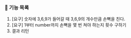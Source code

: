 ### 🚀 기능 목록

1. [요구] 숫자에 3,6,9가 들어갈 때 3,6,9의 개수만큼 손뼉을 친다.
2. [요구] 1부터 number까지 손뼉을 몇 번 쳐야 하는지 횟수 구하기
3. 결과 리턴